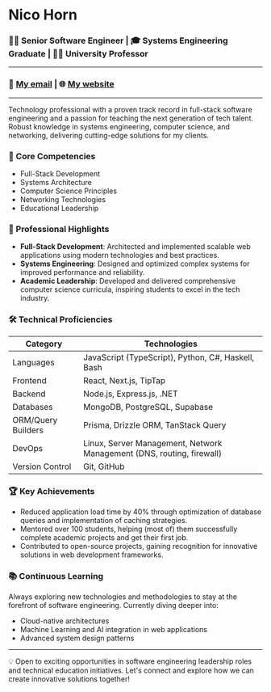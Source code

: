 # Nico Horn
### 👨‍💻 Senior Software Engineer | 🎓 Systems Engineering Graduate | 👨‍🏫 University Professor
---
### 📧 [My email](mailto:contact@nicohorn.com) | 🌐 [My website](https://nicohorn.com)
---
Technology professional with a proven track record in full-stack software engineering and a passion for teaching the next generation of tech talent. Robust knowledge in systems engineering, computer science, and networking, delivering cutting-edge solutions for my clients.
 
### 🚀 Core Competencies

- Full-Stack Development
- Systems Architecture
- Computer Science Principles
- Networking Technologies
- Educational Leadership

### 💼 Professional Highlights

- **Full-Stack Development**: Architected and implemented scalable web applications using modern technologies and best practices.
- **Systems Engineering**: Designed and optimized complex systems for improved performance and reliability.
- **Academic Leadership**: Developed and delivered comprehensive computer science curricula, inspiring students to excel in the tech industry.

### 🛠️ Technical Proficiencies

| Category | Technologies |
|----------|--------------|
| Languages | JavaScript (TypeScript), Python, C#, Haskell, Bash |
| Frontend | React, Next.js, TipTap |
| Backend | Node.js, Express.js, .NET |
| Databases | MongoDB, PostgreSQL, Supabase |
| ORM/Query Builders | Prisma, Drizzle ORM, TanStack Query |
| DevOps | Linux, Server Management, Network Management (DNS, routing, firewall) |
| Version Control | Git, GitHub |

### 🏆 Key Achievements

- Reduced application load time by 40% through optimization of database queries and implementation of caching strategies.
- Mentored over 100 students, helping (most of) them successfully complete academic projects and get their first job.
- Contributed to open-source projects, gaining recognition for innovative solutions in web development frameworks.

### 📚 Continuous Learning

Always exploring new technologies and methodologies to stay at the forefront of software engineering. Currently diving deeper into:

- Cloud-native architectures
- Machine Learning and AI integration in web applications
- Advanced system design patterns

---

💡 Open to exciting opportunities in software engineering leadership roles and technical education initiatives. Let's connect and explore how we can create innovative solutions together!
